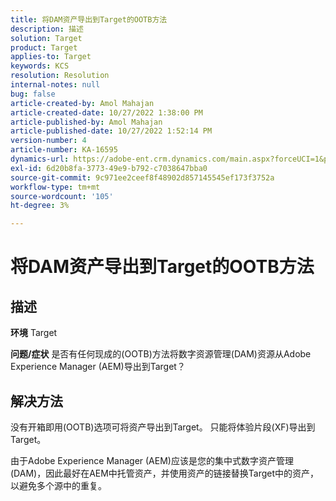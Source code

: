 ```yaml
---
title: 将DAM资产导出到Target的OOTB方法
description: 描述
solution: Target
product: Target
applies-to: Target
keywords: KCS
resolution: Resolution
internal-notes: null
bug: false
article-created-by: Amol Mahajan
article-created-date: 10/27/2022 1:38:00 PM
article-published-by: Amol Mahajan
article-published-date: 10/27/2022 1:52:14 PM
version-number: 4
article-number: KA-16595
dynamics-url: https://adobe-ent.crm.dynamics.com/main.aspx?forceUCI=1&pagetype=entityrecord&etn=knowledgearticle&id=86fb7590-fc55-ed11-bba2-6045bd006793
exl-id: 6d20b8fa-3773-49e9-b792-c7038647bba0
source-git-commit: 9c971ee2ceef8f48902d857145545ef173f3752a
workflow-type: tm+mt
source-wordcount: '105'
ht-degree: 3%

---
```


# 将DAM资产导出到Target的OOTB方法

## 描述

<b>环境</b>
Target


<b>问题/症状</b>
是否有任何现成的(OOTB)方法将数字资源管理(DAM)资源从Adobe Experience Manager (AEM)导出到Target？


## 解决方法


没有开箱即用(OOTB)选项可将资产导出到Target。 只能将体验片段(XF)导出到Target。

由于Adobe Experience Manager (AEM)应该是您的集中式数字资产管理(DAM)，因此最好在AEM中托管资产，并使用资产的链接替换Target中的资产，以避免多个源中的重复。
